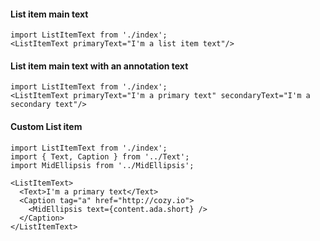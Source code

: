 #### List item main text

```
import ListItemText from './index';
<ListItemText primaryText="I'm a list item text"/>
```

#### List item main text with an annotation text

```
import ListItemText from './index';
<ListItemText primaryText="I'm a primary text" secondaryText="I'm a secondary text"/>
```

#### Custom List item

```
import ListItemText from './index';
import { Text, Caption } from '../Text';
import MidEllipsis from '../MidEllipsis';

<ListItemText>
  <Text>I'm a primary text</Text>
  <Caption tag="a" href="http://cozy.io">
    <MidEllipsis text={content.ada.short} />
  </Caption>
</ListItemText>
```
